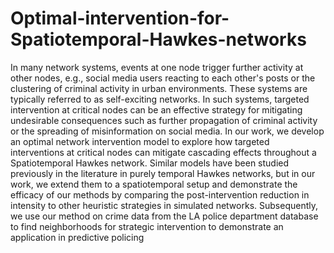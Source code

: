 # Optimal-intervention-for-Spatiotemporal-Hawkes-networks
In many network systems, events at one node trigger further activity at other nodes, e.g., social media users reacting to each other's posts or the clustering of criminal activity in urban environments. These systems are typically referred to as self-exciting networks. In such systems, targeted intervention at critical nodes can be an effective strategy for mitigating undesirable consequences such as further propagation of criminal activity or the spreading of misinformation on social media. In our work, we develop an optimal network intervention model to explore how targeted interventions at critical nodes can mitigate cascading effects throughout a Spatiotemporal Hawkes network. Similar models have been studied previously in the literature in purely temporal Hawkes networks, but in our work, we extend them to a spatiotemporal setup and demonstrate the efficacy of our methods by comparing the post-intervention reduction in intensity to other heuristic strategies in simulated networks. Subsequently, we use our method on crime data from the LA police department database to find neighborhoods for strategic intervention to demonstrate an application in predictive policing

